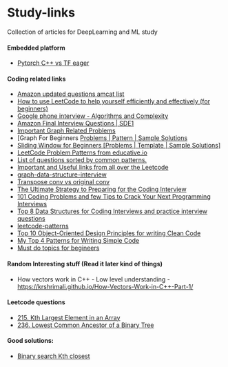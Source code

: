 # Study-links
Collection of articles for DeepLearning and ML study


#### Embedded platform
- [Pytorch C++ vs TF eager](https://thegradient.pub/state-of-ml-frameworks-2019-pytorch-dominates-research-tensorflow-dominates-industry/)


#### Coding related links
- [Amazon updated questions amcat list](https://leetcode.com/discuss/interview-question/344650/Amazon-Online-Assessment-Questions)
- [How to use LeetCode to help yourself efficiently and effectively (for beginners)](https://leetcode.com/discuss/career/450215/How-to-use-LeetCode-to-help-yourself-efficiently-and-effectively-(for-beginners))
- [Google phone interview - Algorithms and Complexity](https://leetcode.com/discuss/interview-question/469325/Google-or-Recruiter-Phone-or-Algorithms-and-Complexity)
- [Amazon Final Interview Questions | SDE1](https://leetcode.com/discuss/interview-question/488887/Amazon-Final-Interview-Questions-or-SDE1)
- [Important Graph Related Problems](https://leetcode.com/list/x1wy4de7/)
- [Graph For Beginners [Problems | Pattern | Sample Solutions](https://leetcode.com/discuss/general-discussion/655708/graph-for-beginners-problems-pattern-sample-solutions/562734)
- [Sliding Window for Beginners [Problems | Template | Sample Solutions]](https://leetcode.com/discuss/general-discussion/657507/sliding-window-for-beginners-problems-template-sample-solutions/562721)
- [LeetCode Problem Patterns from educative.io](https://leetcode.com/discuss/general-discussion/457546/LeetCode-Problem-Patterns-from-***)
- [List of questions sorted by common patterns.](https://leetcode.com/discuss/career/448285/List-of-questions-sorted-by-common-patterns)
- [Important and Useful links from all over the Leetcode](https://leetcode.com/discuss/general-discussion/665604/Important-and-Useful-links-from-all-over-the-Leetcode)
- [graph-data-structure-interview](https://medium.com/@codingfreak/graph-data-structure-interview-questions-and-practice-problems-22d5cd488855)
- [Transpose conv vs original conv](https://medium.com/apache-mxnet/transposed-convolutions-explained-with-ms-excel-52d13030c7e8)
- [The Ultimate Strategy to Preparing for the Coding Interview](https://dev.to/arslan_ah/the-ultimate-strategy-to-preparing-for-the-coding-interview-3ace)
- [101 Coding Problems and few Tips to Crack Your Next Programming Interviews](https://dev.to/javinpaul/101-coding-problems-and-few-tips-to-crack-your-next-programming-interviews-402a)
- [Top 8 Data Structures for Coding Interviews and practice interview questions](https://dev.to/fahimulhaq/top-8-data-structures-for-coding-interviews-and-practice-interview-questions-2pb)
- [leetcode-patterns](https://github.com/SeanPrashad/leetcode-patterns)
- [Top 10 Object-Oriented Design Principles for writing Clean Code](https://dev.to/javinpaul/top-10-object-oriented-design-principles-for-writing-clean-code-4pe1)
- [My Top 4 Patterns for Writing Simple Code](https://dev.to/dangoslen/my-top-4-patterns-for-writing-simple-code-25pg)
- [Must do topics for begineers](https://leetcode.com/discuss/career/449166/must-do-topics-for-beginners)

#### Random Interesting stuff (Read it later kind of things)
- How vectors work in C++ - Low level understanding - https://krshrimali.github.io/How-Vectors-Work-in-C++-Part-1/


#### Leetcode questions
- [215. Kth Largest Element in an Array](https://leetcode.com/problems/kth-largest-element-in-an-array/)
- [236. Lowest Common Ancestor of a Binary Tree](https://leetcode.com/problems/lowest-common-ancestor-of-a-binary-tree/)


#### Good solutions:
- [Binary search Kth closest](https://leetcode.com/problems/find-k-closest-elements/discuss/345730/Python3Find-k-closest-elements-Binary-Search)
